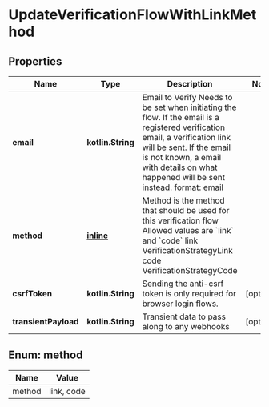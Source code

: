 
# UpdateVerificationFlowWithLinkMethod

## Properties
| Name | Type | Description | Notes |
| ------------ | ------------- | ------------- | ------------- |
| **email** | **kotlin.String** | Email to Verify  Needs to be set when initiating the flow. If the email is a registered verification email, a verification link will be sent. If the email is not known, a email with details on what happened will be sent instead.  format: email |  |
| **method** | [**inline**](#Method) | Method is the method that should be used for this verification flow  Allowed values are &#x60;link&#x60; and &#x60;code&#x60; link VerificationStrategyLink code VerificationStrategyCode |  |
| **csrfToken** | **kotlin.String** | Sending the anti-csrf token is only required for browser login flows. |  [optional] |
| **transientPayload** | **kotlin.String** | Transient data to pass along to any webhooks |  [optional] |


<a id="Method"></a>
## Enum: method
| Name | Value |
| ---- | ----- |
| method | link, code |



